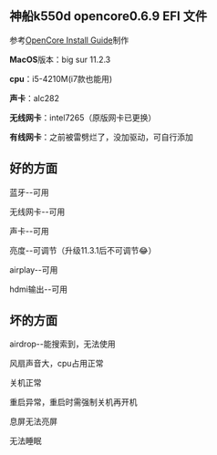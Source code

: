 ## 神船k550d opencore0.6.9 EFI 文件
参考[OpenCore Install Guide](https://dortania.github.io/OpenCore-Install-Guide/prerequisites.html)制作

**MacOS**版本：big sur 11.2.3

**cpu**：i5-4210M(i7款也能用)

**声卡**：alc282

**无线网卡**：intel7265（原版网卡已更换）

**有线网卡**：之前被雷劈烂了，没加驱动，可自行添加

## 好的方面

蓝牙--可用

无线网卡--可用

声卡--可用

亮度--可调节（升级11.3.1后不可调节😂）

airplay--可用

hdmi输出--可用

## 坏的方面

airdrop--能搜索到，无法使用

风扇声音大，cpu占用正常

关机正常

重启异常，重启时需强制关机再开机

息屏无法亮屏

无法睡眠
